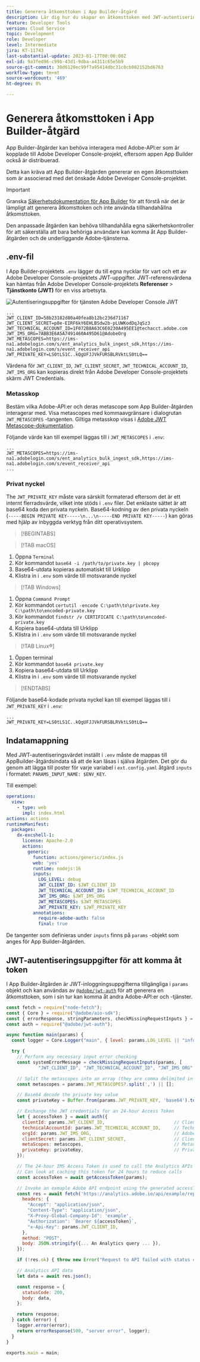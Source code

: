```yaml
---
title: Generera åtkomsttoken i App Builder-åtgärd
description: Lär dig hur du skapar en åtkomsttoken med JWT-autentiseringsuppgifter som kan användas i en App Builder-åtgärd.
feature: Developer Tools
version: Cloud Service
topic: Development
role: Developer
level: Intermediate
jira: KT-11743
last-substantial-update: 2023-01-17T00:00:00Z
exl-id: 9a3fed96-c99b-43d1-9dba-a4311c65e5b9
source-git-commit: 30d6120ec99f7a95414dbc31c0cb002152bd6763
workflow-type: tm+mt
source-wordcount: '469'
ht-degree: 0%

---
```


# Generera åtkomsttoken i App Builder-åtgärd

App Builder-åtgärder kan behöva interagera med Adobe-API:er som är kopplade till Adobe Developer Console-projekt, eftersom appen App Builder också är distribuerad.

Detta kan kräva att App Builder-åtgärden genererar en egen åtkomsttoken som är associerad med det önskade Adobe Developer Console-projektet.

>[!IMPORTANT]
>
> Granska [Säkerhetsdokumentation för App Builder](https://developer.adobe.com/app-builder/docs/guides/security/) för att förstå när det är lämpligt att generera åtkomsttoken och inte använda tillhandahållna åtkomsttoken.
>
> Den anpassade åtgärden kan behöva tillhandahålla egna säkerhetskontroller för att säkerställa att bara behöriga användare kan komma åt App Builder-åtgärden och de underliggande Adobe-tjänsterna.


## .env-fil

I App Builder-projektets `.env` lägger du till egna nycklar för vart och ett av Adobe Developer Console-projektets JWT-uppgifter. JWT-referensvärdena kan hämtas från Adobe Developer Console-projektets __Referenser__ > __Tjänstkonto (JWT)__ för en viss arbetsyta.

![Autentiseringsuppgifter för tjänsten Adobe Developer Console JWT](./assets/jwt-auth/jwt-credentials.png)

```
...
JWT_CLIENT_ID=58b23182d80a40fea8b12bc236d71167
JWT_CLIENT_SECRET=p8e-EIRF6kY6EHLBSdw2b-pLUWKodDqJqSz3
JWT_TECHNICAL_ACCOUNT_ID=1F072B8A63C6E0230A495EE1@techacct.adobe.com
JWT_IMS_ORG=7ABB3E6A5A7491460A495D61@AdobeOrg
JWT_METASCOPES=https://ims-na1.adobelogin.com/s/ent_analytics_bulk_ingest_sdk,https://ims-na1.adobelogin.com/s/event_receiver_api
JWT_PRIVATE_KEY=LS0tLS1C..kQgUFJJVkFURSBLRVktLS0tLQ==
```

Värdena för `JWT_CLIENT_ID`, `JWT_CLIENT_SECRET`, `JWT_TECHNICAL_ACCOUNT_ID`, `JWT_IMS_ORG` kan kopieras direkt från Adobe Developer Console-projektets skärm JWT Credentials.

### Metasskop

Bestäm vilka Adobe-API:er och deras metascope som App Builder-åtgärden interagerar med. Visa metascopes med kommaavgränsare i dialogrutan `JWT_METASCOPES` -tangenten. Giltiga metasskop visas i [Adobe JWT Metascope-dokumentation](https://developer.adobe.com/developer-console/docs/guides/authentication/JWT/Scopes/).


Följande värde kan till exempel läggas till i `JWT_METASCOPES` i `.env`:

```
...
JWT_METASCOPES=https://ims-na1.adobelogin.com/s/ent_analytics_bulk_ingest_sdk,https://ims-na1.adobelogin.com/s/event_receiver_api
...
```

### Privat nyckel

The `JWT_PRIVATE_KEY` måste vara särskilt formaterad eftersom det är ett internt flerradsvärde, vilket inte stöds i `.env` filer. Det enklaste sättet är att base64 koda den privata nyckeln. Base64-kodning av den privata nyckeln (`-----BEGIN PRIVATE KEY-----\n...\n-----END PRIVATE KEY-----`) kan göras med hjälp av inbyggda verktyg från ditt operativsystem.

>[!BEGINTABS]

>[!TAB macOS]

1. Öppna `Terminal`
1. Kör kommandot `base64 -i /path/to/private.key | pbcopy`
1. Base64-utdata kopieras automatiskt till Urklipp
1. Klistra in i `.env` som värde till motsvarande nyckel

>[!TAB Windows]

1. Öppna `Command Prompt`
1. Kör kommandot `certutil -encode C:\path\to\private.key C:\path\to\encoded-private.key`
1. Kör kommandot `findstr /v CERTIFICATE C:\path\to\encoded-private.key`
1. Kopiera base64-utdata till Urklipp
1. Klistra in i `.env` som värde till motsvarande nyckel

>[!TAB Linux®]

1. Öppen terminal
1. Kör kommandot `base64 private.key`
1. Kopiera base64-utdata till Urklipp
1. Klistra in i `.env` som värde till motsvarande nyckel

>[!ENDTABS]

Följande base64-kodade privata nyckel kan till exempel läggas till i `JWT_PRIVATE_KEY` i `.env`:

```
...
JWT_PRIVATE_KEY=LS0tLS1C..kQgUFJJVkFURSBLRVktLS0tLQ==
```

## Indatamappning

Med JWT-autentiseringsvärdet inställt i `.env` måste de mappas till AppBuilder-åtgärdsindata så att de kan läsas i själva åtgärden. Det gör du genom att lägga till poster för varje variabel i `ext.config.yaml` åtgärd `inputs` i formatet: `PARAMS_INPUT_NAME: $ENV_KEY`.

Till exempel:

```yaml
operations:
  view:
    - type: web
      impl: index.html
actions: actions
runtimeManifest:
  packages:
    dx-excshell-1:
      license: Apache-2.0
      actions:
        generic:
          function: actions/generic/index.js
          web: 'yes'
          runtime: nodejs:16
          inputs:
            LOG_LEVEL: debug
            JWT_CLIENT_ID: $JWT_CLIENT_ID
            JWT_TECHNICAL_ACCOUNT_ID: $JWT_TECHNICAL_ACCOUNT_ID
            JWT_IMS_ORG: $JWT_IMS_ORG
            JWT_METASCOPES: $JWT_METASCOPES
            JWT_PRIVATE_KEY: $JWT_PRIVATE_KEY
          annotations:
            require-adobe-auth: false
            final: true
```

De tangenter som definieras under `inputs` finns på `params` -objekt som anges för App Builder-åtgärden.


## JWT-autentiseringsuppgifter för att komma åt token

I App Builder-åtgärden är JWT-inloggningsuppgifterna tillgängliga i `params` objekt och kan användas av [`@adobe/jwt-auth`](https://www.npmjs.com/package/@adobe/jwt-auth) för att generera en åtkomsttoken, som i sin tur kan komma åt andra Adobe-API:er och -tjänster.

```javascript
const fetch = require("node-fetch");
const { Core } = require("@adobe/aio-sdk");
const { errorResponse, stringParameters, checkMissingRequestInputs } = require("../utils");
const auth = require("@adobe/jwt-auth");

async function main(params) {
  const logger = Core.Logger("main", { level: params.LOG_LEVEL || "info" });

  try {
    // Perform any necessary input error checking
    const systemErrorMessage = checkMissingRequestInputs(params, [
            "JWT_CLIENT_ID", "JWT_TECHNICAL_ACCOUNT_ID", "JWT_IMS_ORG", "JWT_CLIENT_SECRET", "JWT_METASCOPES", "JWT_PRIVATE_KEY"], []);

    // Split the metascopes into an array (they are comma delimited in the .env file)
    const metascopes = params.JWT_METASCOPES?.split(',') || [];

    // Base64 decode the private key value
    const privateKey = Buffer.from(params.JWT_PRIVATE_KEY, 'base64').toString('utf-8');

    // Exchange the JWT credentials for an 24-hour Access Token
    let { accessToken } = await auth({
      clientId: params.JWT_CLIENT_ID,                          // Client Id
      technicalAccountId: params.JWT_TECHNICAL_ACCOUNT_ID,     // Technical Account Id
      orgId: params.JWT_IMS_ORG,                               // Adobe IMS Org Id
      clientSecret: params.JWT_CLIENT_SECRET,                  // Client Secret
      metaScopes: metascopes,                                  // Metadcopes defining level of access the access token should provide
      privateKey: privateKey,                                  // Private Key to sign the JWT
    });

    // The 24-hour IMS Access Token is used to call the Analytics APIs
    // Can look at caching this token for 24 hours to reduce calls
    const accessToken = await getAccessToken(params);

    // Invoke an exmaple Adobe API endpoint using the generated accessToken
    const res = await fetch('https://analytics.adobe.io/api/example/reports', {
      headers: {
        "Accept": "application/json",
        "Content-Type": "application/json",
        "X-Proxy-Global-Company-Id": 'example',
        "Authorization": `Bearer ${accessToken}`,
        "x-Api-Key": params.JWT_CLIENT_ID,
      },
      method: "POST",
      body: JSON.stringify({... An Analytics query ... }),
    });

    if (!res.ok) { throw new Error("Request to API failed with status code " + res.status);}

    // Analytics API data
    let data = await res.json();

    const response = {
      statusCode: 200,
      body: data,
    };

    return response;
  } catch (error) {
    logger.error(error);
    return errorResponse(500, "server error", logger);
  }
}

exports.main = main;
```

